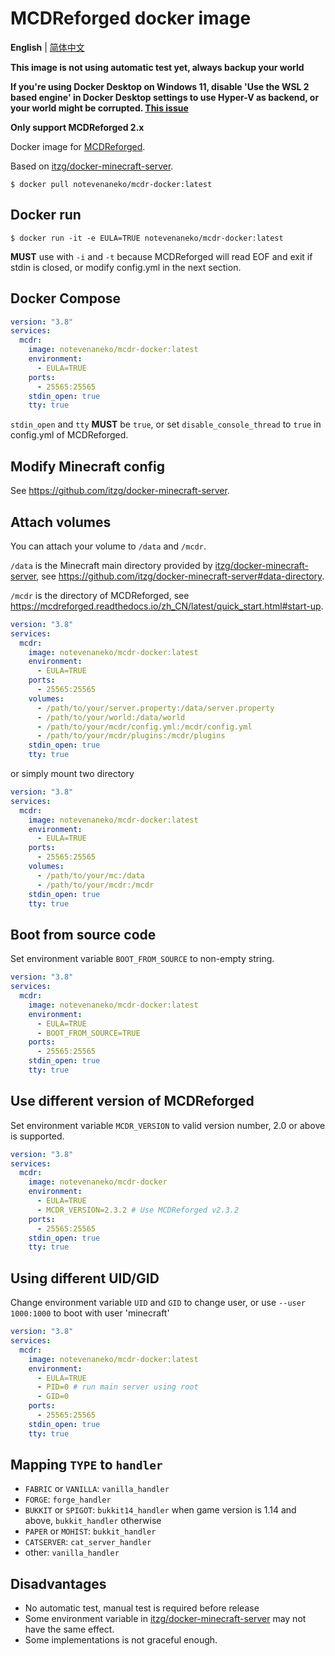 # MCDReforged docker image

**English** | [简体中文](https://github.com/Cattttttttt/mcdr-docker/blob/master/docs/README-zh.md)

**This image is not using automatic test yet, always backup your world**

**If you're using Docker Desktop on Windows 11, disable 'Use the WSL 2 based engine' in Docker Desktop settings to use Hyper-V as backend, or your world might be corrupted. [This issue](https://github.com/itzg/docker-minecraft-server/issues/1102)**

**Only support MCDReforged 2.x**

Docker image for [MCDReforged](https://github.com/Fallen-Breath/MCDReforged).

Based on [itzg/docker-minecraft-server](https://github.com/itzg/docker-minecraft-server).

`$ docker pull notevenaneko/mcdr-docker:latest`

## Docker run

`$ docker run -it -e EULA=TRUE notevenaneko/mcdr-docker:latest`

**MUST** use with `-i` and `-t` because MCDReforged will read EOF and exit if stdin is closed, or modify config.yml in the next section.

## Docker Compose

```yaml
version: "3.8"
services:
  mcdr:
    image: notevenaneko/mcdr-docker:latest
    environment:
      - EULA=TRUE
    ports:
      - 25565:25565
    stdin_open: true
    tty: true
```

`stdin_open` and `tty` **MUST** be `true`, or set `disable_console_thread` to `true` in config.yml of MCDReforged.

## Modify Minecraft config

See https://github.com/itzg/docker-minecraft-server.

## Attach volumes

You can attach your volume to `/data` and `/mcdr`.

`/data` is the Minecraft main directory provided by [itzg/docker-minecraft-server](https://github.com/itzg/docker-minecraft-server), see https://github.com/itzg/docker-minecraft-server#data-directory.

`/mcdr` is the directory of MCDReforged, see https://mcdreforged.readthedocs.io/zh_CN/latest/quick_start.html#start-up.

```yaml
version: "3.8"
services:
  mcdr:
    image: notevenaneko/mcdr-docker:latest
    environment:
      - EULA=TRUE
    ports:
      - 25565:25565
    volumes:
      - /path/to/your/server.property:/data/server.property
      - /path/to/your/world:/data/world
      - /path/to/your/mcdr/config.yml:/mcdr/config.yml
      - /path/to/your/mcdr/plugins:/mcdr/plugins
    stdin_open: true
    tty: true
```

or simply mount two directory

```yaml
version: "3.8"
services:
  mcdr:
    image: notevenaneko/mcdr-docker:latest
    environment:
      - EULA=TRUE
    ports:
      - 25565:25565
    volumes:
      - /path/to/your/mc:/data
      - /path/to/your/mcdr:/mcdr
    stdin_open: true
    tty: true
```

## Boot from source code

Set environment variable `BOOT_FROM_SOURCE` to non-empty string.

```yaml
version: "3.8"
services:
  mcdr:
    image: notevenaneko/mcdr-docker:latest
    environment:
      - EULA=TRUE
      - BOOT_FROM_SOURCE=TRUE
    ports:
      - 25565:25565
    stdin_open: true
    tty: true
```

## Use different version of MCDReforged

Set environment variable `MCDR_VERSION` to valid version number, 2.0 or above is supported.

```yaml
version: "3.8"
services:
  mcdr:
    image: notevenaneko/mcdr-docker
    environment:
      - EULA=TRUE
      - MCDR_VERSION=2.3.2 # Use MCDReforged v2.3.2
    ports:
      - 25565:25565
    stdin_open: true
    tty: true
```

## Using different UID/GID

Change environment variable `UID` and `GID` to change user, or use `--user 1000:1000` to boot with user 'minecraft'

```yaml
version: "3.8"
services:
  mcdr:
    image: notevenaneko/mcdr-docker:latest
    environment:
      - EULA=TRUE
      - PID=0 # run main server using root
      - GID=0
    ports:
      - 25565:25565
    stdin_open: true
    tty: true
```

## Mapping `TYPE` to `handler`

- `FABRIC` or `VANILLA`: `vanilla_handler`
- `FORGE`: `forge_handler`
- `BUKKIT` or `SPIGOT`: `bukkit14_handler` when game version is 1.14 and above, `bukkit_handler` otherwise
- `PAPER` or `MOHIST`: `bukkit_handler`
- `CATSERVER`: `cat_server_handler`
- other: `vanilla_handler`

## Disadvantages

- No automatic test, manual test is required before release
- Some environment variable in [itzg/docker-minecraft-server](https://github.com/itzg/docker-minecraft-server) may not have the same effect.
- Some implementations is not graceful enough.
